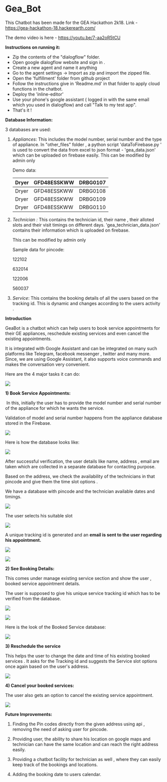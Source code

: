 # Gea_Bot



This Chatbot has been made for the GEA Hackathon 2k18. Link - https://gea-hackathon-18.hackerearth.com/ 

The demo video is here - https://youtu.be/7-aa2oR5tCU



**Instructions on running it:**

- Zip the contents of the "dialogflow" folder.
- Open google dialogflow website and sign in .
- Create a new agent and name it anything
- Go to the agent settings -> Import as zip and import the zipped file.
- Open the 'fulfillment' folder from github project 
- Follow the instructions give in 'Readme.md' in that folder to apply cloud functions in the chatbot.
- Deploy the 'inline-editor'
- Use your phone's google assistant ( logged in with the same email which you used in dialogflow) and call "Talk to my test app".
- That's it ! 




**Database Information:**

3 databases are used:

1. *Appliances*: This includes the model number, serial number and the type of appliance. In "other_files" folder , a python script 'dataToFirebase.py ' is used to convert the data from excel to json format - 'gea_data.json' which can be uploaded on firebase easily. This can be modified by admin only

   Demo data:

   | Dryer | GFD48ESSKWW | DRBG0107 |
   | ----- | ----------- | -------- |
   | Dryer | GFD48ESSKWW | DRBG0108 |
   | Dryer | GFD48ESSKWW | DRBG0109 |
   | Dryer | GFD48ESSKWW | DRBG0110 |

2. *Technician :* This contains the technician id, their name , their alloted slots and their visit timings on different days. 'gea_technician_data.json' contains their information which is uploaded on firebase. 

   This can be modified by admin only

   Sample data for pincode:

   122102

   632014

   122006

   560037

3. *Service*: This contains the booking details of all the users based on the tracking id. This is dynamic and changes according to the users activity .


**Introduction**

GeaBot is a chatbot which can help users to book service appointments for their GE appliances, reschedule existing services and even cancel the existing appointments. 

It is integrated with Google Assistant and can be integrated on many such platforms like Telegram, facebook messenger , twitter and many more. Since, we are using Google Assistant, it also supports voice commands and makes the conversation very convenient.



Here are the 4 major tasks it can do:



![](https://image.ibb.co/gn05B9/Whats_App_Image_2018_10_07_at_21_56_25_4.jpg)

**1) Book Service Appointments:** 

​	In this, initially the user has to provide the model number and serial number of the appliance for which he wants the service. 

Validation of model and serial number happens from the  appliance database stored in the Firebase.

![](https://image.ibb.co/iwTiW9/Whats_App_Image_2018_10_07_at_21_56_25_2.jpg)

Here is how the database looks like:

![](https://image.ibb.co/d0OxPU/Screenshot_288.png)



After successful verification, the user details like name, address , email are taken which are collected in a separate database for contacting purpose. 

Based on the address, we check the availability of the technicians in that pincode and give them the time slot options . 

We have a database with pincode and the technician available dates and timings.

![](https://image.ibb.co/dPJ8W9/Screenshot_289.png)



The user selects his suitable slot

![](https://image.ibb.co/k8POW9/Whats_App_Image_2018_10_07_at_21_56_25_1.jpg)

A unique tracking id is generated and an **email is sent to the user regarding his appointment.** 

![](https://image.ibb.co/mCggJp/Whats_App_Image_2018_10_07_at_21_56_25.jpg)

![](https://image.ibb.co/jyABjU/Screenshot_290.png)



**2) See Booking Details:**

This comes under manage existing service section and show the user , booked service appointment details. 

The user is supposed to give his unique service tracking id which has to be verified from the database.

![](https://image.ibb.co/mNUqB9/Whats_App_Image_2018_10_07_at_21_56_26_4.jpg)

![](https://image.ibb.co/dW2oyp/Whats_App_Image_2018_10_07_at_21_56_26_3.jpg)

Here is the look of the Booked Service database:



![](https://image.ibb.co/cGhP4U/Screenshot_287.png)



**3) Reschedule the service**

This helps the user to change the date and time of his existing booked services . It asks for the Tracking id and suggests the Service slot options once again based on the user's address.



![](https://image.ibb.co/fnQ8yp/Whats_App_Image_2018_10_07_at_21_56_26_2.jpg)

**4) Cancel your booked services:**

The user also gets an option to cancel the existing service appointment.



![](https://image.ibb.co/eB9CPU/Whats_App_Image_2018_10_07_at_21_56_26.jpg)

**Future Improvements:**

1) Finding the Pin codes directly from the given address using api , removing the need of asking user for pincode.

2) Providing user, the ability to share his location on google maps and technician can have the same location and can reach the right address easily.

3) Providing a chatbot facility for technician as well , where they can easily keep track of the bookings and locations.

4) Adding the booking date to users calendar. 